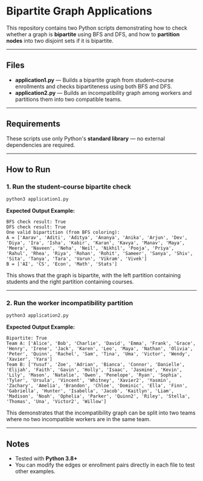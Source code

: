 # Bipartite Graph Applications

This repository contains two Python scripts demonstrating how to check whether a graph is **bipartite** using BFS and DFS, and how to **partition nodes** into two disjoint sets if it is bipartite.

---

## Files

- **application1.py** — Builds a bipartite graph from student–course enrollments and checks bipartiteness using both BFS and DFS.
- **application2.py** — Builds an incompatibility graph among workers and partitions them into two compatible teams.

---

## Requirements

These scripts use only Python's **standard library** — no external dependencies are required.

---

## How to Run

### 1. Run the student–course bipartite check
```bash
python3 application1.py
```

**Expected Output Example:**
```
BFS check result: True
DFS check result: True
One valid bipartition (from BFS coloring):
A = ['Aarav', 'Aditi', 'Aditya', 'Ananya', 'Anika', 'Arjun', 'Dev', 'Diya', 'Ira', 'Isha', 'Kabir', 'Karan', 'Kavya', 'Manav', 'Maya', 'Meera', 'Naveen', 'Neha', 'Neil', 'Nikhil', 'Pooja', 'Priya', 'Rahul', 'Rhea', 'Riya', 'Rohan', 'Rohit', 'Sameer', 'Sanya', 'Shiv', 'Sita', 'Tanya', 'Tara', 'Varun', 'Vikram', 'Vivek']
B = ['AI', 'CS', 'Econ', 'Math', 'Stats']
```

This shows that the graph is bipartite, with the left partition containing students and the right partition containing courses.

---

### 2. Run the worker incompatibility partition
```bash
python3 application2.py
```

**Expected Output Example:**
```
Bipartite: True
Team A: ['Alice', 'Bob', 'Charlie', 'David', 'Emma', 'Frank', 'Grace', 'Henry', 'Irene', 'Jack', 'Karen', 'Leo', 'Maya', 'Nathan', 'Olivia', 'Peter', 'Quinn', 'Rachel', 'Sam', 'Tina', 'Uma', 'Victor', 'Wendy', 'Xavier', 'Yara']
Team B: ['Yusuf', 'Zoe', 'Adrian', 'Bianca', 'Connor', 'Danielle', 'Elijah', 'Faith', 'Gavin', 'Holly', 'Isaac', 'Jasmine', 'Kevin', 'Lily', 'Mason', 'Natalie', 'Owen', 'Penelope', 'Ryan', 'Sophia', 'Tyler', 'Ursula', 'Vincent', 'Whitney', 'Xavier2', 'Yasmin', 'Zachary', 'Amelia', 'Brandon', 'Chloe', 'Dominic', 'Ella', 'Finn', 'Gabriella', 'Hunter', 'Isabella', 'Jacob', 'Kaitlyn', 'Liam', 'Madison', 'Noah', 'Ophelia', 'Parker', 'Quinn2', 'Riley', 'Stella', 'Thomas', 'Una', 'Victor2', 'Willow']

```

This demonstrates that the incompatibility graph can be split into two teams where no two incompatible workers are in the same team.

---

## Notes

- Tested with **Python 3.8+**
- You can modify the edges or enrollment pairs directly in each file to test other examples.
